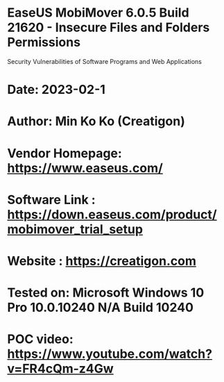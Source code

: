 # EaseUS MobiMover 6.0.5 Build 21620 - Insecure Files and Folders Permissions
Security Vulnerabilities of Software Programs and Web Applications

# Date: 2023-02-1
# Author: Min Ko Ko (Creatigon)
# Vendor Homepage: https://www.easeus.com/
# Software Link : https://down.easeus.com/product/mobimover_trial_setup
# Website : https://creatigon.com
# Tested on: Microsoft Windows 10 Pro 10.0.10240 N/A Build 10240
# POC video: https://www.youtube.com/watch?v=FR4cQm-z4Gw
